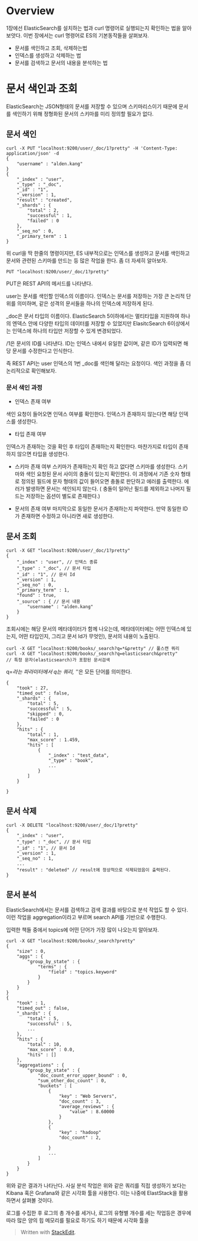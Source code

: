 # Overview

1장에선 ElasticSearch를 설치하는 법과 curl 명령어로 실행되는지 확인하는 법을 알아보앗다. 이번 장에서는 curl 명령어로 ES의 기본동작들을 살펴보자. 

* 문서를 색인하고 조회, 삭제하는법
* 인덱스를 생성하고 삭제하는 법
* 문서를 검색하고 문서의 내용을 분석하는 법

# 문서 색인과 조회

ElasticSearch는 JSON형태의 문서를 저장할 수 있으며 스키마리스이기 때문에 문서를 색인하기 위해 정형화된 문서의 스키마를 미리 정의할 필요가 없다. 

## 문서 색인
```
curl -X PUT "localhost:9200/user/_doc/1?pretty" -H 'Content-Type: application/json' -d
{
	"username" : "alden.kang"
}
{
	"_index" : "user",
	"_type" : "_doc",
	"_id" : "1",
	"_version" : 1,
	"result" : "created",
	"_shards" : {
		"total" : 2,
		"successful" : 1,
		"failed" : 0
	},
	"_seq_no" : 0,
	"_primary_term" : 1
}
```

위 curl을 딱 한줄의 명령이지만, ES 내부적으로는 인덱스를 생성하고 문서를 색인하고 문서와 관련된 스키마를 만드는 등 많은 작업을 한다. 좀 더 자세히 알아보자. 

```PUT "localhost:9200/user/_doc/1?pretty"```

PUT은 REST API의 메서드를 나타낸다. 

user는 문서를 색인할 인덱스의 이름이다. 인덱스는 문서를 저장하는 가장 큰 논리적 단위를 의미하며, 같은 성격의 문서들을 하나의 인덱스에 저장하게 된다. 

_doc은 문서 타입의 이름이다. ElasticSearch 5이하에서는 멀티타입을 지원하여 하나의 엔덱스 안에 다양한 타입의 데이터를 저장할 수 있었지만 ElasitcSearch 6이상에서는 인덱스에 하나의 타입만 저장할 수 있게 변경되었다. 

/1은 문서의 ID를 나타낸다. ID는 인덱스 내에서 유일한 값이며, 같은 ID가 입력되면 해당 문서를 수정한다고 인식한다. 

즉 REST API는 user 인덱스의 1번 _doc를 색인해 달라는 요청이다. 색인 과정을 좀 더 논리적으로 확인해보자. 

### 문서 색인 과정 

* 인덱스 존재 여부

색인 요청이 들어오면 인덱스 여부를 확인한다. 인덱스가 존재하지 않는다면 해당 인덱스를 생성한다. 

* 타입 존재 여부

인덱스가 존재하는 것을 확인 후 타입이 존재하는지 확인한다. 마찬가지로 타입이 존재하지 않으면 타입을 생성한다.

* 스키마 존재 여부
스키마가 존재하는지 확인 하고 없다면 스키마를 생성한다. 스키마와 색인 요청된 문서 사이의 충돌이 있는지 확인한다. 이 과정에서 기존 숫자 형태로 정의된 필드에 문자 형태의 값이 들어오면 충돌로 판단하고 에러를 출력한다. 에러가 발생하면 문서는 색인되지 않는다. ( 충돌이 일어난 필드를 제외하고 나머지 필드는 저장하는 옵션이 별도로 존재한다.)

* 문서의 존재 여부
마지막으로 동일한 문서가 존재하는지 파악한다. 만약 동일한 ID가 존재하면 수정하고 아니라면 새로 생성한다. 

## 문서 조회
```
curl -X GET "localhost:9200/user/_doc/1?pretty"
{
	"_index" : "user", // 인덱스 종류
	"_type" : "_doc", // 문서 타입
	"_id" : "1", // 문서 Id
	"_version" : 1,
	"_seq_no" : 0,
	"_primary_term" : 1,
	"found" : true,
	"_source" : { // 문서 내용
		"username" : "alden.kang"
	}
}
```

조회시에는 해당 문서의 메타데이터가 함께 나오는데, 메타데이터에는 어떤 인덱스에 있는지, 어떤 타입인지, 그리고 문서 Id가 무엇인), 문서의 내용이 노출된다. 

```
curl -X GET "localhost:9200/books/_search?q=*&pretty" // 풀스캔 쿼리
curl -X GET "localhost:9200/books/_search?q=elasticsearch&pretty" 
// 특정 문자(elasticsearch)가 포함된 문서검색
```

q=*라는 파라미터에서 q는 쿼리, '*'은 모든 단어를 의미한다.  

```
{
	"took" : 27, 
	"timed_out" : false,
	"_shards" : {
		"total" : 5,
		"successful" : 5,
		"skipped" : 0,
		"failed" : 0
	},
	"hits" : {
		"total" : 1,
		"max_score" : 1.459,
		"hits" : [
			{
				"_index" : "test_data",
				"_type" : "book", 
				...
			}
		]
	}

}
```



## 문서 삭제

```
curl -X DELETE "localhost:9200/user/_doc/1?pretty"
{
	"_index" : "user", 
	"_type" : "_doc", // 문서 타입
	"_id" : "1", // 문서 Id
	"_version" : 1,
	"_seq_no" : 1,
	...
	"result" : "deleted" // result에 정상적으로 삭제되었음이 출력된다.
}
```

## 문서 분석

ElasticSearch에서는 문서를 검색하고 검색 결과를 바탕으로 분석 작업도 할 수 있다. 이런 작업을 aggregation이라고 부르며 search API를 기반으로 수행한다. 

입력한 책들 중에서 topics에 어떤 단어가 가장 많이 나오는지 알아보자. 
```
curl -X GET "localhost:9200/books/_search?pretty"
{
	"size" : 0,
	"aggs" : {
		"group_by_state" : {
			"terms" : {
				"field" : "topics.keyword"
			}
		}
	}
}
{
	"took" : 1,
	"timed_out" : false,
	"_shards" : {
		"total" : 5,
		"successful" : 5,
		...
	},
	"hits" : {
		"total" : 10,
		"max_score" : 0.0,
		"hits" : []
	},
	"aggregations" : {
		"group_by_state" : {
			"doc_count_error_upper_bound" : 0,
			"sum_other_doc_count" : 0, 
			"buckets" : [
				{
					"key" : "Web Servers",
					"doc_count" : 3,
					"average_reviews" : {
						"value" : 8.60000
					}
				},
				{
					"key" : "hadoop"
					"doc_count" : 2,
					
				}
				...
			]
		}
	}
}
```
위와 같은 결과가 나타난다. 사실 분석 작업은 위와 같은 쿼리를 직접 생성하기 보다는 Kibana 혹은 Grafana와 같은 시각화 툴을 사용한다. 이는 나중에 ElastStack을 활용 하면서 살펴볼 것이다. 

로그를 수집한 후 로그의 총 개수를 세거나, 로그의 유형별 개수를 세는 작업등은 경우에 따라 많은 양의 힙 메모리를 필요로 하기도 하기 때문에 시각화 툴을 






> Written with [StackEdit](https://stackedit.io/).
<!--stackedit_data:
eyJoaXN0b3J5IjpbLTE0Mzg1Nzc2NDIsLTE2NTY2OTUwMDQsMT
I0NzY3NDg3OSwtMTY3NzU1MDYyMywxMTQzMDI3NTQ0LDIwNDcy
NTAyMTksLTk1MzE0ODQ5MCwxODIyMjY2NDIyLDE0ODgyOTUyMj
ksLTE5MjYwMDAyMjksMTgyNTI1MjM1OCwxMTcwMzQ5MzE0LDg3
NTkxNjI1MSwtMTEwMTMxNzg0NSwxOTE0MDEyNzE1XX0=
-->